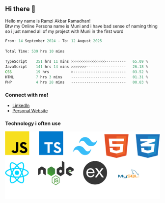 ## Hi there 👋
Hello my name is Ramzi Akbar Ramadhan!\
Btw my Online Persona name is Muni and i have bad sense of naming thing so i just named all of my project with Muni in the first word
<!--START_SECTION:Muni-->

```Javascript
From: 14 September 2024 - To: 12 August 2025

Total Time: 539 hrs 10 mins

TypeScript    351 hrs 11 mins >>>>>>>>>>>>>>>>---------   65.09 %
JavaScript    141 hrs 14 mins >>>>>>>------------------   26.18 %
CSS           19 hrs          >------------------------   03.52 %
HTML          7 hrs 3 mins    -------------------------   01.31 %
PHP           4 hrs 28 mins   -------------------------   00.83 %
```

<!--END_SECTION:Muni-->
### Connect with me!
* [LinkedIn](https://www.linkedin.com/in/ramzi-akbar-ramadhan-b8b05a243/)
* [Personal Website](https://www.muniporto.my.id/)
### Technology i often use
![Technology List](assets/techlist.png)
